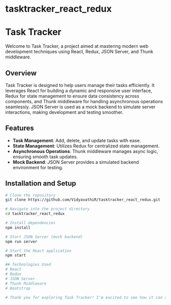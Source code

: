 ﻿# tasktracker_react_redux
# Task Tracker

Welcome to Task Tracker, a project aimed at mastering modern web development techniques using React, Redux, JSON Server, and Thunk middleware.

## Overview

Task Tracker is designed to help users manage their tasks efficiently. It leverages React for building a dynamic and responsive user interface, Redux for state management to ensure data consistency across components, and Thunk middleware for handling asynchronous operations seamlessly. JSON Server is used as a mock backend to simulate server interactions, making development and testing smoother.

## Features

- **Task Management**: Add, delete, and update tasks with ease.
- **State Management**: Utilizes Redux for centralized state management.
- **Asynchronous Operations**: Thunk middleware manages async logic, ensuring smooth task updates.
- **Mock Backend**: JSON Server provides a simulated backend environment for testing.

## Installation and Setup

```bash
# Clone the repository
git clone https://github.com/VidyavathiR/tasktracker_react_redux.git

# Navigate into the project directory
cd tasktracker_react_redux

# Install dependencies
npm install

# Start JSON Server (mock backend)
npm run server

# Start the React application
npm start

## Technologies Used
# React
# Redux
# JSON Server
# Thunk Middleware
# Bootstrap

# Thank you for exploring Task Tracker! I'm excited to see how it can simplify task management for you. Happy coding! 🚀💻
